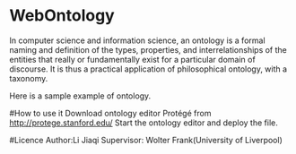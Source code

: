 # WebOntology
In computer science and information science, an ontology is a formal naming and definition of the types, properties, and interrelationships of the entities that really or fundamentally exist for a particular domain of discourse. It is thus a practical application of philosophical ontology, with a taxonomy.

Here is a sample example of ontology.

#How to use it
Download ontology editor Protégé from http://protege.stanford.edu/
Start the ontology editor and deploy the file.

#Licence
Author:Li Jiaqi
Supervisor: Wolter Frank(University of Liverpool)
